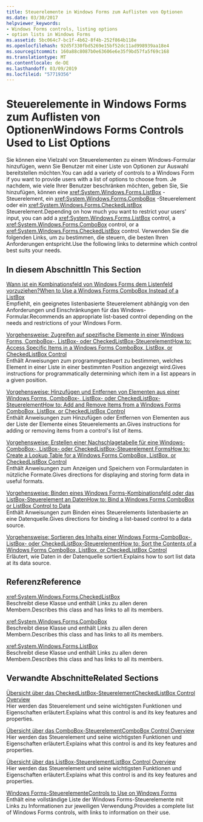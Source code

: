 ```yaml
---
title: Steuerelemente in Windows Forms zum Auflisten von Optionen
ms.date: 03/30/2017
helpviewer_keywords:
- Windows Forms controls, listing options
- option lists in Windows Forms
ms.assetid: 5bc064c7-bc1f-4b62-8f4b-252f864b118e
ms.openlocfilehash: 92d5f330fbd5269e15bf52dc11ad998939aa18e4
ms.sourcegitcommit: 160a88c8087b0e63606e6e35f9bd57fa5f69c168
ms.translationtype: MT
ms.contentlocale: de-DE
ms.lasthandoff: 03/09/2019
ms.locfileid: "57719356"
---
```

# <a name="windows-forms-controls-used-to-list-options"></a><span data-ttu-id="9411d-102">Steuerelemente in Windows Forms zum Auflisten von Optionen</span><span class="sxs-lookup"><span data-stu-id="9411d-102">Windows Forms Controls Used to List Options</span></span>
<span data-ttu-id="9411d-103">Sie können eine Vielzahl von Steuerelementen zu einem Windows-Formular hinzufügen, wenn Sie Benutzer mit einer Liste von Optionen zur Auswahl bereitstellen möchten.</span><span class="sxs-lookup"><span data-stu-id="9411d-103">You can add a variety of controls to a Windows Form if you want to provide users with a list of options to choose from.</span></span> <span data-ttu-id="9411d-104">Je nachdem, wie viele Ihrer Benutzer beschränken möchten, geben Sie, Sie hinzufügen, können eine <xref:System.Windows.Forms.ListBox> -Steuerelement, ein <xref:System.Windows.Forms.ComboBox> -Steuerelement oder ein <xref:System.Windows.Forms.CheckedListBox> Steuerelement.</span><span class="sxs-lookup"><span data-stu-id="9411d-104">Depending on how much you want to restrict your users' input, you can add a <xref:System.Windows.Forms.ListBox> control, a <xref:System.Windows.Forms.ComboBox> control, or a <xref:System.Windows.Forms.CheckedListBox> control.</span></span> <span data-ttu-id="9411d-105">Verwenden Sie die folgenden Links, um zu bestimmen, die steuern, die besten Ihren Anforderungen entspricht.</span><span class="sxs-lookup"><span data-stu-id="9411d-105">Use the following links to determine which control best suits your needs.</span></span>  
  
## <a name="in-this-section"></a><span data-ttu-id="9411d-106">In diesem Abschnitt</span><span class="sxs-lookup"><span data-stu-id="9411d-106">In This Section</span></span>  
 [<span data-ttu-id="9411d-107">Wann ist ein Kombinationsfeld von Windows Forms dem Listenfeld vorzuziehen?</span><span class="sxs-lookup"><span data-stu-id="9411d-107">When to Use a Windows Forms ComboBox Instead of a ListBox</span></span>](when-to-use-a-windows-forms-combobox-instead-of-a-listbox.md)  
 <span data-ttu-id="9411d-108">Empfiehlt, ein geeignetes listenbasierte Steuerelement abhängig von den Anforderungen und Einschränkungen für das Windows-Formular.</span><span class="sxs-lookup"><span data-stu-id="9411d-108">Recommends an appropriate list-based control depending on the needs and restrictions of your Windows Form.</span></span>  
  
 [<span data-ttu-id="9411d-109">Vorgehensweise: Zugreifen auf spezifische Elemente in einer Windows Forms, ComboBox-, ListBox- oder CheckedListBox-Steuerelement</span><span class="sxs-lookup"><span data-stu-id="9411d-109">How to: Access Specific Items in a Windows Forms ComboBox, ListBox, or CheckedListBox Control</span></span>](access-specific-items-in-a-wf-combobox-listbox-or-checkedlistbox.md)  
 <span data-ttu-id="9411d-110">Enthält Anweisungen zum programmgesteuert zu bestimmen, welches Element in einer Liste in einer bestimmten Position angezeigt wird.</span><span class="sxs-lookup"><span data-stu-id="9411d-110">Gives instructions for programmatically determining which item in a list appears in a given position.</span></span>  
  
 [<span data-ttu-id="9411d-111">Vorgehensweise: Hinzufügen und Entfernen von Elementen aus einer Windows Forms, ComboBox-, ListBox- oder CheckedListBox-Steuerelement</span><span class="sxs-lookup"><span data-stu-id="9411d-111">How to: Add and Remove Items from a Windows Forms ComboBox, ListBox, or CheckedListBox Control</span></span>](add-and-remove-items-from-a-wf-combobox.md)  
 <span data-ttu-id="9411d-112">Enthält Anweisungen zum Hinzufügen oder Entfernen von Elementen aus der Liste der Elemente eines Steuerelements an.</span><span class="sxs-lookup"><span data-stu-id="9411d-112">Gives instructions for adding or removing items from a control's list of items.</span></span>  
  
 [<span data-ttu-id="9411d-113">Vorgehensweise: Erstellen einer Nachschlagetabelle für eine Windows-ComboBox-, ListBox- oder CheckedListBox-Steuerelement Forms</span><span class="sxs-lookup"><span data-stu-id="9411d-113">How to: Create a Lookup Table for a Windows Forms ComboBox, ListBox, or CheckedListBox Control</span></span>](create-a-lookup-table-for-a-wf-combobox-listbox.md)  
 <span data-ttu-id="9411d-114">Enthält Anweisungen zum Anzeigen und Speichern von Formulardaten in nützliche Formate.</span><span class="sxs-lookup"><span data-stu-id="9411d-114">Gives directions for displaying and storing form data in useful formats.</span></span>  
  
 [<span data-ttu-id="9411d-115">Vorgehensweise: Binden eines Windows Forms-Kombinationsfeld oder das ListBox-Steuerelement an Daten</span><span class="sxs-lookup"><span data-stu-id="9411d-115">How to: Bind a Windows Forms ComboBox or ListBox Control to Data</span></span>](how-to-bind-a-windows-forms-combobox-or-listbox-control-to-data.md)  
 <span data-ttu-id="9411d-116">Enthält Anweisungen zum Binden eines Steuerelements listenbasierte an eine Datenquelle.</span><span class="sxs-lookup"><span data-stu-id="9411d-116">Gives directions for binding a list-based control to a data source.</span></span>  
  
 [<span data-ttu-id="9411d-117">Vorgehensweise: Sortieren des Inhalts einer Windows Forms-ComboBox-, ListBox- oder CheckedListBox-Steuerelement</span><span class="sxs-lookup"><span data-stu-id="9411d-117">How to: Sort the Contents of a Windows Forms ComboBox, ListBox, or CheckedListBox Control</span></span>](sort-the-contents-of-a-wf-combobox-listbox-or-checkedlistbox-control.md)  
 <span data-ttu-id="9411d-118">Erläutert, wie Daten in der Datenquelle sortiert.</span><span class="sxs-lookup"><span data-stu-id="9411d-118">Explains how to sort list data at its data source.</span></span>  
  
## <a name="reference"></a><span data-ttu-id="9411d-119">Referenz</span><span class="sxs-lookup"><span data-stu-id="9411d-119">Reference</span></span>  
 <xref:System.Windows.Forms.CheckedListBox>  
 <span data-ttu-id="9411d-120">Beschreibt diese Klasse und enthält Links zu allen deren Membern.</span><span class="sxs-lookup"><span data-stu-id="9411d-120">Describes this class and has links to all its members.</span></span>  
  
 <xref:System.Windows.Forms.ComboBox>  
 <span data-ttu-id="9411d-121">Beschreibt diese Klasse und enthält Links zu allen deren Membern.</span><span class="sxs-lookup"><span data-stu-id="9411d-121">Describes this class and has links to all its members.</span></span>  
  
 <xref:System.Windows.Forms.ListBox>  
 <span data-ttu-id="9411d-122">Beschreibt diese Klasse und enthält Links zu allen deren Membern.</span><span class="sxs-lookup"><span data-stu-id="9411d-122">Describes this class and has links to all its members.</span></span>  
  
## <a name="related-sections"></a><span data-ttu-id="9411d-123">Verwandte Abschnitte</span><span class="sxs-lookup"><span data-stu-id="9411d-123">Related Sections</span></span>  
 [<span data-ttu-id="9411d-124">Übersicht über das CheckedListBox-Steuerelement</span><span class="sxs-lookup"><span data-stu-id="9411d-124">CheckedListBox Control Overview</span></span>](checkedlistbox-control-overview-windows-forms.md)  
 <span data-ttu-id="9411d-125">Hier werden das Steuerelement und seine wichtigsten Funktionen und Eigenschaften erläutert.</span><span class="sxs-lookup"><span data-stu-id="9411d-125">Explains what this control is and its key features and properties.</span></span>  
  
 [<span data-ttu-id="9411d-126">Übersicht über das ComboBox-Steuerelement</span><span class="sxs-lookup"><span data-stu-id="9411d-126">ComboBox Control Overview</span></span>](combobox-control-overview-windows-forms.md)  
 <span data-ttu-id="9411d-127">Hier werden das Steuerelement und seine wichtigsten Funktionen und Eigenschaften erläutert.</span><span class="sxs-lookup"><span data-stu-id="9411d-127">Explains what this control is and its key features and properties.</span></span>  
  
 [<span data-ttu-id="9411d-128">Übersicht über das ListBox-Steuerelement</span><span class="sxs-lookup"><span data-stu-id="9411d-128">ListBox Control Overview</span></span>](listbox-control-overview-windows-forms.md)  
 <span data-ttu-id="9411d-129">Hier werden das Steuerelement und seine wichtigsten Funktionen und Eigenschaften erläutert.</span><span class="sxs-lookup"><span data-stu-id="9411d-129">Explains what this control is and its key features and properties.</span></span>  
  
 [<span data-ttu-id="9411d-130">Windows Forms-Steuerelemente</span><span class="sxs-lookup"><span data-stu-id="9411d-130">Controls to Use on Windows Forms</span></span>](controls-to-use-on-windows-forms.md)  
 <span data-ttu-id="9411d-131">Enthält eine vollständige Liste der Windows Forms-Steuerelemente mit Links zu Informationen zur jeweiligen Verwendung.</span><span class="sxs-lookup"><span data-stu-id="9411d-131">Provides a complete list of Windows Forms controls, with links to information on their use.</span></span>
